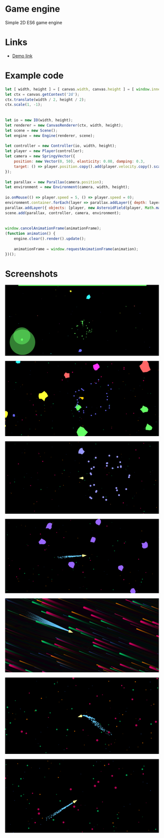 # Game engine
Simple 2D ES6 game engine

# Links
 - [Demo link](https://rawgit.com/ichko/sidescroll/master/index.html)

# Example code
```javascript
let [ width, height ] = [ canvas.width, canvas.height ] = [ window.innerWidth, window.innerHeight ];
let ctx = canvas.getContext('2d');
ctx.translate(width / 2, height / 2);
ctx.scale(1, -1);


let io = new IO(width, height);
let renderer = new CanvasRenderer(ctx, width, height);
let scene = new Scene();
let engine = new Engine(renderer, scene);

let controller = new Controller(io, width, height);
let player = new Player(controller);
let camera = new SpringyVector({
    position: new Vector(0, 50), elasticity: 0.08, damping: 0.3,
    target: () => player.position.copy().add(player.velocity.copy().scale(3))
});

let parallax = new Parallax(camera.position);
let environment = new Environment(camera, width, height);

io.onMouse(() => player.speed = 5, () => player.speed = 0);
environment.container.forEach(layer => parallax.addLayer({ depth: layer.depth, objects: layer.objects }));
parallax.addLayer({ objects: [player, new AsteroidField(player, Math.max(width, height))] });
scene.add(parallax, controller, camera, environment);


window.cancelAnimationFrame(animationFrame);
(function animation() {
    engine.clear().render().update();

    animationFrame = window.requestAnimationFrame(animation);
})();
```

# Screenshots
![example](assets/controller_and_fuel_tank.png)

![example](assets/asteroids_colorful_exploding.png)

![example](assets/asteroids_exploding2.png)

![example](assets/asteroids.png)

![example](assets/trails-in-space.png)

![example](assets/ship-curved-trail.png)

![example](assets/flight.png)

